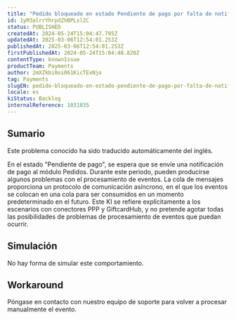 ```yaml
---
title: "Pedido bloqueado en estado Pendiente de pago por falta de notificación de pago aprobado"
id: 1yM3alrrYhrpdZhBPLslZC
status: PUBLISHED
createdAt: 2024-05-24T15:04:47.795Z
updatedAt: 2025-03-06T12:54:01.253Z
publishedAt: 2025-03-06T12:54:01.253Z
firstPublishedAt: 2024-05-24T15:04:48.820Z
contentType: knownIssue
productTeam: Payments
author: 2mXZkbi0oi061KicTExNjo
tag: Payments
slugEN: pedido-bloqueado-en-estado-pendiente-de-pago-por-falta-de-notificacion-de-pago-aprobado
locale: es
kiStatus: Backlog
internalReference: 1031035
---
```


## Sumario

<div class="alert alert-info">
  <p>Este problema conocido ha sido traducido automáticamente del inglés.</p>
</div>



En el estado "Pendiente de pago", se espera que se envíe una notificación de pago al módulo Pedidos. Durante este periodo, pueden producirse algunos problemas con el procesamiento de eventos.
La cola de mensajes proporciona un protocolo de comunicación asíncrono, en el que los eventos se colocan en una cola para ser consumidos en un momento predeterminado en el futuro.
Este KI se refiere explícitamente a los escenarios con conectores PPP y GiftcardHub, y no pretende agotar todas las posibilidades de problemas de procesamiento de eventos que puedan ocurrir.


##

## Simulación



No hay forma de simular este comportamiento.



## Workaround



Póngase en contacto con nuestro equipo de soporte para volver a procesar manualmente el evento.






